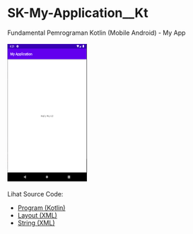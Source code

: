 # SK-My-Application__Kt
Fundamental Pemrograman Kotlin (Mobile Android) - My App<br><br>
<img src="https://github.com/RizkyKhapidsyah/SK-My-Application__Kt/blob/master/app/result/001.PNG" height=310px width=180px><br><br>
Lihat Source Code:<br>
- <a href="https://github.com/RizkyKhapidsyah/SK-My-Application__Kt/blob/master/app/src/main/java/com/rk/myapplication/MainActivity.kt">Program (Kotlin)</a><br>
- <a href="https://github.com/RizkyKhapidsyah/SK-My-Application__Kt/blob/master/app/src/main/res/layout/activity_main.xml">Layout (XML)</a><br>
- <a href="https://github.com/RizkyKhapidsyah/SK-My-Application__Kt/blob/master/app/src/main/res/values/strings.xml">String (XML)</a>
